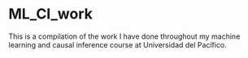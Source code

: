 # ML_CI_work
This is a compilation of the work I have done throughout my machine learning and causal inference course at Universidad del Pacífico.
